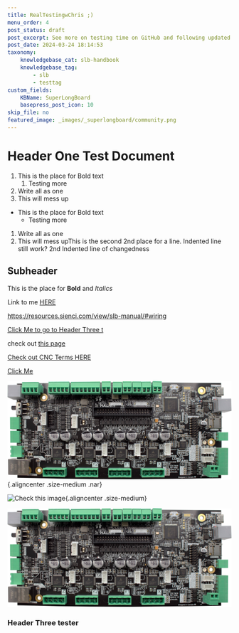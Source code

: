 ```yaml
---
title: RealTestingwChris ;)
menu_order: 4
post_status: draft
post_excerpt: See more on testing time on GitHub and following updated instructions
post_date: 2024-03-24 18:14:53
taxonomy:
    knowledgebase_cat: slb-handbook
    knowledgebase_tag:
        - slb
        - testtag
custom_fields:
    KBName: SuperLongBoard
    basepress_post_icon: 10
skip_file: no
featured_image: _images/_superlongboard/community.png
---
```

# Header One Test Document

1. This is the place for Bold text
    1. Testing more
1. Write all as one
1. This will mess up

- This is the place for Bold text
  - Testing more

1. Write all as one
1. This will mess upThis is the second 2nd place for a line.
Indented line still work?
2nd Indented line of changedness
    


## Subheader

This is the place for **Bold** and *Italics*

Link to me [HERE](https://resources.sienci.com/view/slb-manual/#wiring)

<https://resources.sienci.com/view/slb-manual/#wiring>


[Click Me to go to Header Three t](#header-three-tester)

check out [this page](/mill-one/index.md)

<a href="https://resources.sienci.com/view/am-cnc-terminology/" target="_blank" rel="noopener">Check out CNC Terms HERE</a>

<a href="https://resources.sienci.com/view/am-cnc-terminology/" target="_blank" rel="noopener">Click Me</a>

![Check this image](/_images/_superlongboard/SLB-VB6.jpg "Where is my Caption"){.aligncenter .size-medium .nar}

![Check this image](\_images\_superlongboard\SLB-VB6.jpg "Caption"){.aligncenter .size-medium}

![alt text](_images/_superlongboard/SLB-VB6.jpg)

























### Header Three tester